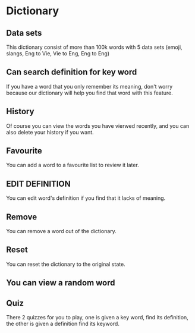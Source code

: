 # Dictionary 

## Data sets
This dictionary consist of more than 100k words with 5 data sets (emoji, slangs, Eng to Vie, Vie to Eng, Eng to Eng)

## Can search definition for key word
If you have a word that you only remember its meaning, don't worry because our dictionary will help you find that word with this feature.

## History
Of course you can view the words you have vierwed recently, and you can also delete your history if you want.

## Favourite
You can add a word to a favourite list to review it later.

## EDIT DEFINITION
You can edit word's definition if you find that it lacks of meaning.

## Remove
You can remove a word out of the dictionary.

## Reset
You can reset the dictionary to the original state.

## You can view a random word

## Quiz
There 2 quizzes for you to play, one is given a key word, find its definition, the other is given a definition find its keyword.

